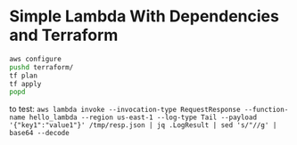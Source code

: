 # Simple Lambda With Dependencies and Terraform

```bash
aws configure
pushd terraform/
tf plan
tf apply
popd
```

to test: `aws lambda invoke --invocation-type RequestResponse --function-name hello_lambda --region us-east-1 --log-type Tail --payload '{"key1":"value1"}' /tmp/resp.json | jq .LogResult | sed 's/"//g' | base64 --decode`